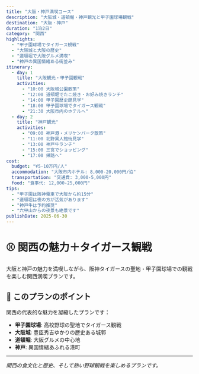 ```yaml
---
title: "大阪・神戸満喫コース"
description: "大阪城・道頓堀・神戸観光と甲子園球場観戦"
destination: "大阪・神戸"
duration: "1泊2日"
category: "関西"
highlights:
  - "甲子園球場でタイガース観戦"
  - "大阪城と大阪の歴史"
  - "道頓堀で大阪グルメ満喫"
  - "神戸の異国情緒ある街並み"
itinerary:
  - day: 1
    title: "大阪観光・甲子園観戦"
    activities:
      - "10:00 大阪城公園散策"
      - "12:00 道頓堀でたこ焼き・お好み焼きランチ"
      - "14:00 甲子園歴史館見学"
      - "18:00 甲子園球場でタイガース観戦"
      - "21:30 大阪市内のホテルへ"
  - day: 2
    title: "神戸観光"
    activities:
      - "09:00 神戸港・メリケンパーク散策"
      - "11:00 北野異人館街見学"
      - "13:00 神戸牛ランチ"
      - "15:00 三宮でショッピング"
      - "17:00 帰路へ"
cost:
  budget: "¥5-10万円/人"
  accommodation: "大阪市内ホテル: 8,000-20,000円/泊"
  transportation: "交通費: 3,000-5,000円"
  food: "食事代: 12,000-25,000円"
tips:
  - "甲子園は阪神電車で大阪から約15分"
  - "道頓堀は夜の方が活気があります"
  - "神戸牛は予約推奨"
  - "六甲山からの夜景も絶景です"
publishDate: 2025-06-30
---
```


# ⚾ 関西の魅力＋タイガース観戦

大阪と神戸の魅力を満喫しながら、阪神タイガースの聖地・甲子園球場での観戦を楽しむ関西満喫プランです。

## 🌟 このプランのポイント

関西の代表的な魅力を凝縮したプランです：

- **甲子園球場**: 高校野球の聖地でタイガース観戦
- **大阪城**: 豊臣秀吉ゆかりの歴史ある城郭
- **道頓堀**: 大阪グルメの中心地
- **神戸**: 異国情緒あふれる港町

---

*関西の食文化と歴史、そして熱い野球観戦を楽しめるプランです。*